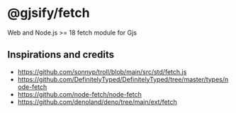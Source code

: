 # @gjsify/fetch

Web and Node.js >= 18 fetch module for Gjs

## Inspirations and credits
- https://github.com/sonnyp/troll/blob/main/src/std/fetch.js
- https://github.com/DefinitelyTyped/DefinitelyTyped/tree/master/types/node-fetch
- https://github.com/node-fetch/node-fetch
- https://github.com/denoland/deno/tree/main/ext/fetch